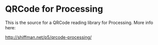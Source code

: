 QRCode for Processing
=====================

This is the source for a QRCode reading library for Processing.  More info here:

http://shiffman.net/p5/qrcode-processing/
